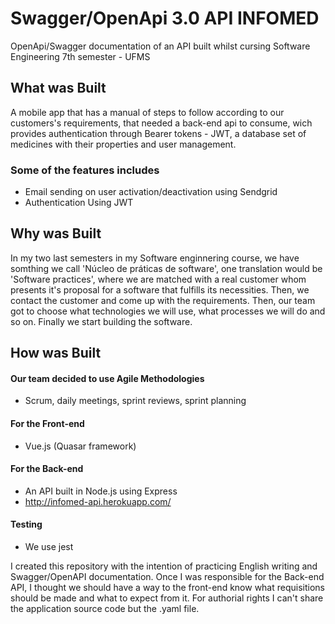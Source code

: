 # Swagger/OpenApi 3.0 API INFOMED
OpenApi/Swagger documentation of an API built whilst cursing Software Engineering 7th semester - UFMS

## What was Built
A mobile app that has a manual of steps to follow according to our customers's requirements, that needed a back-end api to consume, wich provides authentication through Bearer tokens - JWT, a database set of medicines with their properties and user management.

### Some of the features includes
- Email sending on user activation/deactivation using Sendgrid
- Authentication Using JWT

## Why was Built
In my two last semesters in my Software enginnering course, we have somthing we call 'Núcleo de práticas de software', one translation would be 'Software practices', where we are matched with a real customer whom presents it's proposal for a software that fulfills its necessities.
Then, we contact the customer and come up with the requirements.
Then, our team got to choose what technologies we will use, what processes we will do and so on.
Finally we start building the software.

## How was Built

#### Our team decided to use Agile Methodologies
- Scrum, daily meetings, sprint reviews, sprint planning

#### For the Front-end
- Vue.js (Quasar framework)

#### For the Back-end
- An API built in Node.js using Express
- http://infomed-api.herokuapp.com/

#### Testing
- We use jest


I created this repository with the intention of practicing English writing and Swagger/OpenAPI documentation. 
Once I was responsible for the Back-end API, I thought we should have a way to the front-end know what requisitions should be made and what to expect from it. For authorial rights I can't share the application source code but the .yaml file.
